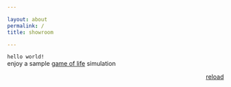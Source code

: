 ```yaml
---

layout: about
permalink: /
title: showroom

---
```

`hello world!`
<br> 
enjoy a sample [game of life](https://en.wikipedia.org/wiki/Conway%27s_Game_of_Life) simulation<br>
<div style="text-align: right;">
    <a href="javascript:location.reload()">reload</a>
</div>
<br>